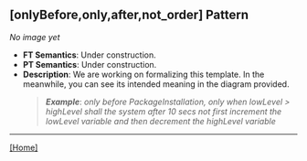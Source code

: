 ## [onlyBefore,only,after,not_order] Pattern
_No image yet_
 * **FT Semantics**: Under construction.
 * **PT Semantics**: Under construction.
 * **Description**: We are working on formalizing this template. In the meanwhile, you can see its intended meaning in the diagram provided.
   > **_Example_**: _only before PackageInstallation, only when lowLevel > highLevel shall the system  after 10 secs not first  increment the lowLevel variable and then  decrement the highLevel variable_   
***
[[Home]](../semantics.md)